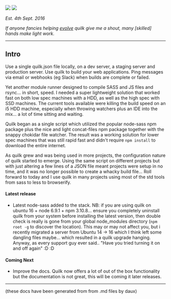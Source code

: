 ![](https://img.shields.io/npm/v/quilk.svg) ![](https://img.shields.io/npm/dt/quilk.svg)

*Est. 4th Sept. 2016*

*If anyone fancies helping [evolve](https://github.com/johnc1984/quilk/blob/master/TODO.md) quilk give me a shout, many [skilled] hands make light work.*

---

## Intro
Use a single quilk.json file locally, on a dev server, a staging server and production server. Use quilk to build your web applications. Ping messages via email or webhooks (eg Slack) when builds are complete or failed.

Yet another module runner designed to compile SASS and JS files and rsync... in short, speed. I needed a super lightweight solution that worked fast on both low spec machines with a HDD, as well as the high spec with SSD machines. The current tools available were killing the build speed on an i5 HDD machine, especially when throwing watchers plus an IDE into the mix... a lot of time sitting and waiting.

Quilk began as a single script which utilized the popular node-sass npm package plus the nice and light concat-files npm package together with the snappy chokidar file watcher. The result was a working solution for lower spec machines that was still rapid fast and didn't require `npm install` to download the entire internet.

As quilk grew and was being used in more projects, the configuration nature of quilk started to emerge. Using the same script on different projects but with just altering a few lines of a JSON file meant projects were setup in no time, and it was no longer possible to create a whacky build file... Roll forward to today and I use quilk in many projects using most of the std tools from sass to less to browserify.

#### Latest release
- Latest node-sass added to the stack. NB: if you are using quilk on ubuntu 16 + node 6.9.1 + npm 3.10.8... ensure you completely uninstall quilk from your system before installing the latest version, then double check is really is gone from your global node_modules directory (`npm root -g` to discover the location). This may or may not affect you, but i recently migrated a server from Ubuntu 14 -> 16 which I think left some dangling files maybe... which resulted in a quilk upgrade hanging. Anyway, as every support guy ever said.. "Have you tried turning it on and off again" :D :D


#### Coming Next
- Improve the docs. Quilk now offers a lot of out of the box functionality but the documentation is not great, this will be coming it later releases.


___
(these docs have been generated from from .md files by daux)